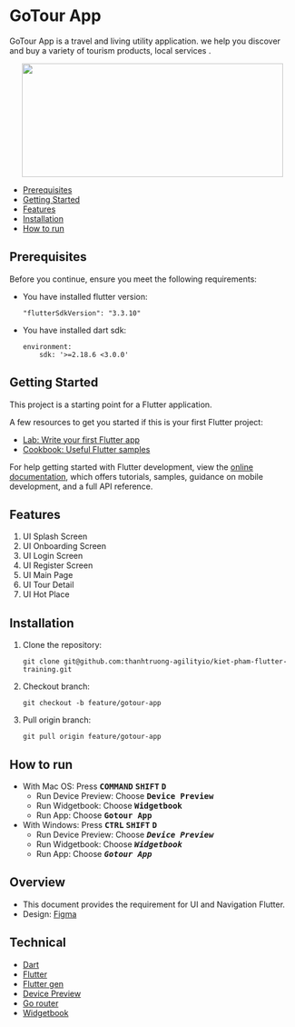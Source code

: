 # GoTour App
GoTour App is a travel and living utility application. we help you discover and buy a variety of tourism products, local services  .
<p align="center">
  <img width="460" height="200" src="assets/icons/Logo.svg">
</p>

- [Prerequisites](#prerequisites)
- [Getting Started](#getting-started)
- [Features](#features)
- [Installation](#overview)
- [How to run](#how-to-run)

## Prerequisites
Before you continue, ensure you meet the following requirements:

* You have installed flutter version:  

    ```
    "flutterSdkVersion": "3.3.10"
    ```
* You have installed dart sdk:  

    ```
    environment:
        sdk: '>=2.18.6 <3.0.0'
    ```

## Getting Started

This project is a starting point for a Flutter application.

A few resources to get you started if this is your first Flutter project:

- [Lab: Write your first Flutter app](https://docs.flutter.dev/get-started/codelab)
- [Cookbook: Useful Flutter samples](https://docs.flutter.dev/cookbook)

For help getting started with Flutter development, view the
[online documentation](https://docs.flutter.dev/), which offers tutorials,
samples, guidance on mobile development, and a full API reference.

## Features
1. UI Splash Screen
2. UI Onboarding Screen
3. UI Login Screen
4. UI Register Screen
5. UI Main Page
6. UI Tour Detail
7. UI Hot Place

## Installation
1. Clone the repository:  

    ```
    git clone git@github.com:thanhtruong-agilityio/kiet-pham-flutter-training.git
    ```
2. Checkout branch:  

    ```
    git checkout -b feature/gotour-app
    ```
3. Pull origin branch:  

    ```
    git pull origin feature/gotour-app
    ```

## How to run
* With Mac OS: Press <kbd>__COMMAND__</kbd> <kbd>__SHIFT__</kbd> <kbd>__D__</kbd>
    - Run Device Preview: Choose <kbd>__Device Preview__</kbd>
    - Run Widgetbook: Choose <kbd>__Widgetbook__</kbd>
    - Run App: Choose <kbd>__Gotour App__</kbd>
* With Windows: Press <kbd>__CTRL__</kbd> <kbd>__SHIFT__</kbd> <kbd>__D__</kbd> 
    - Run Device Preview: Choose <kbd>___Device Preview___</kbd>
    - Run Widgetbook: Choose <kbd>___Widgetbook___</kbd>
    - Run App: Choose <kbd>___Gotour App___</kbd>

## Overview
- This document provides the requirement for UI and Navigation Flutter.
- Design: [Figma](<https://www.figma.com/file/DB266AI75DlAY06ZkectSm/gotour-travel-app?node-id=0%3A1234&t=TR1yAcwifVROwHZk-1>)

## Technical
- [Dart](https://dart.dev/)
- [Flutter](https://flutter.dev/)
- [Flutter gen](https://pub.dev/packages/flutter_gen)
- [Device Preview](https://pub.dev/packages/device_preview)
- [Go router](https://pub.dev/packages/go_router)
- [Widgetbook](https://pub.dev/packages/widgetbook)

## 

